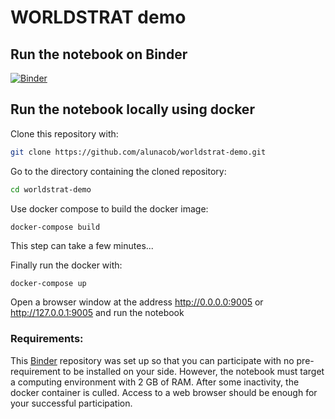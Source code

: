 # WORLDSTRAT demo


## Run the notebook on Binder

[![Binder](https://mybinder.org/badge_logo.svg)](https://mybinder.org/v2/gh/alunacob/worldstrat-demo/main?urlpath=lab)

## Run the notebook locally using docker

Clone this repository with:

```bash
git clone https://github.com/alunacob/worldstrat-demo.git
```

Go to the directory containing the cloned repository:

```bash
cd worldstrat-demo
```

Use docker compose to build the docker image:

```bash
docker-compose build
```

This step can take a few minutes...

Finally run the docker with:

```
docker-compose up
```

Open a browser window at the address http://0.0.0.0:9005 or http://127.0.0.1:9005 and run the notebook


 
 
 ### Requirements: 
 This [Binder](https://mybinder.readthedocs.io/en/latest/introduction.html#what-is-a-binder) repository was set up so that you can participate with no pre-requirement to be installed on your side.
 However, the notebook must target a computing environment with 2 GB of RAM. After some inactivity, the docker container is culled. Access to a web browser should be enough for your successful participation.
 

